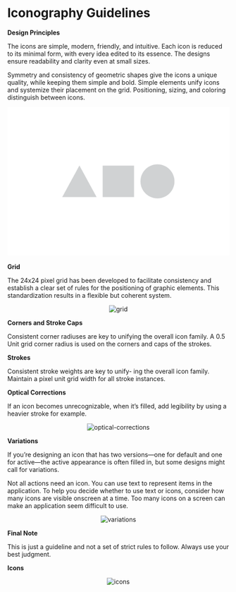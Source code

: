 # Iconography Guidelines

**Design Principles**

The icons are simple, modern, friendly, and intuitive. Each icon is reduced to its minimal form, with every idea edited to its essence. The designs ensure readability and clarity even at small sizes.

Symmetry and consistency of geometric shapes give the icons a unique quality, while keeping them simple and bold. Simple elements unify icons and systemize their placement on the grid. Positioning, sizing, and coloring distinguish between icons.

<p align="center">
  <img src="../assets/images/design-principles.png?raw=true" alt="design-principles"/>
</p>

**Grid**

The 24x24 pixel grid has been developed to facilitate consistency and establish a clear set of rules for the positioning of graphic elements. This standardization results in a flexible but coherent system. 

<p align="center">
  <img src="../../assets/images/grid.png?raw=true" alt="grid"/>
</p>

**Corners and Stroke Caps**

Consistent corner radiuses are key to unifying the overall icon family. A 0.5 Unit grid corner radius is used on the corners and caps of the strokes. 

**Strokes**

Consistent stroke weights are key to unify- ing the overall icon family. Maintain a pixel unit grid width for all stroke instances. 

**Optical Corrections**

If an icon becomes unrecognizable, when it’s filled, add legibility by using a heavier stroke for example.

<p align="center">
  <img src="../../assets/images/optical-corrections.png?raw=true" alt="optical-corrections"/>
</p>

**Variations**

If you’re designing an icon that has two versions—one for default and one for active—the active appearance is often filled in, but some designs might call for variations.

Not all actions need an icon. You can use text to represent items in the application. To help you decide whether to use text or icons, consider how many icons are visible onscreen at a time. Too many icons on a screen can make an application seem difficult to use. 

<p align="center">
  <img src="../../assets/images/variations.png?raw=true" alt="variations"/>
</p>

**Final Note**

This is just a guideline and not a set of strict rules to follow. Always use your best judgment. 

**Icons**

<p align="center">
  <img src="../../assets/images/icons.png?raw=true" alt="icons"/>
</p>
